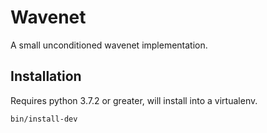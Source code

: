 # Wavenet

A small unconditioned wavenet implementation.

## Installation

Requires python 3.7.2 or greater, will install into a virtualenv.

```
bin/install-dev
```

